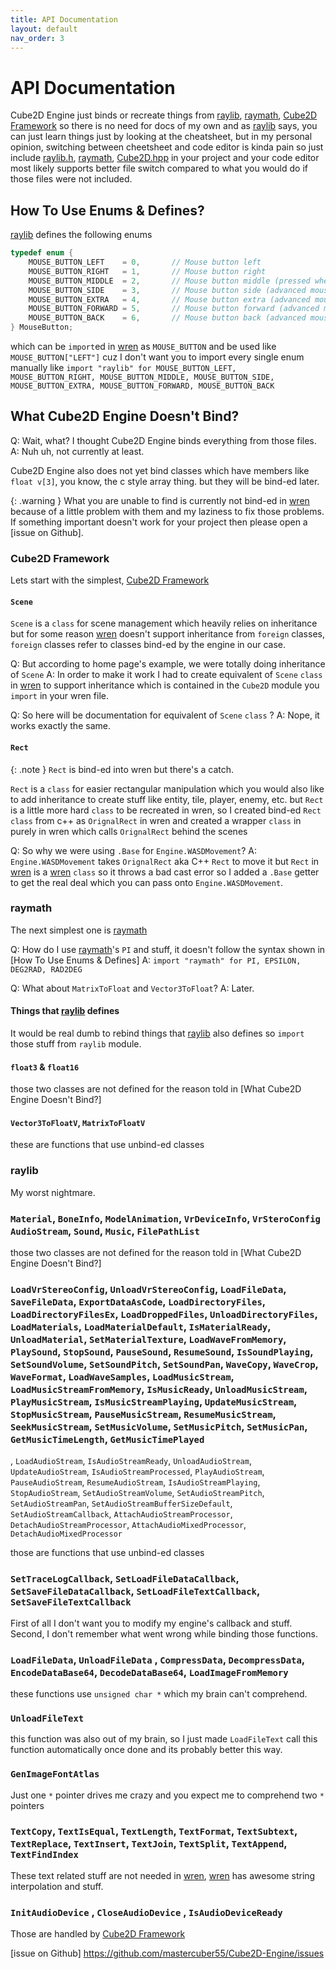 ```yaml
---
title: API Documentation
layout: default
nav_order: 3
---
```


# API Documentation

Cube2D Engine just binds or recreate things from [raylib], [raymath], [Cube2D Framework] so there is no need for docs of my own and as [raylib] says, you can just learn things just by looking at the cheatsheet, but in my personal opinion, switching between cheetsheet and code editor is kinda pain so just include [raylib.h], [raymath], [Cube2D.hpp] in your project and your code editor most likely supports better file switch compared to what you would do if those files were not included.

## How To Use Enums & Defines?
[raylib] defines the following enums
```c 
typedef enum {
    MOUSE_BUTTON_LEFT    = 0,       // Mouse button left
    MOUSE_BUTTON_RIGHT   = 1,       // Mouse button right
    MOUSE_BUTTON_MIDDLE  = 2,       // Mouse button middle (pressed wheel)
    MOUSE_BUTTON_SIDE    = 3,       // Mouse button side (advanced mouse device)
    MOUSE_BUTTON_EXTRA   = 4,       // Mouse button extra (advanced mouse device)
    MOUSE_BUTTON_FORWARD = 5,       // Mouse button forward (advanced mouse device)
    MOUSE_BUTTON_BACK    = 6,       // Mouse button back (advanced mouse device)
} MouseButton;
```

which can be `import`ed in [wren] as `MOUSE_BUTTON` and be used like `MOUSE_BUTTON["LEFT"]` cuz I don't want you to import every single enum manually like `import "raylib" for MOUSE_BUTTON_LEFT, MOUSE_BUTTON_RIGHT, MOUSE_BUTTON_MIDDLE, MOUSE_BUTTON_SIDE, MOUSE_BUTTON_EXTRA, MOUSE_BUTTON_FORWARD, MOUSE_BUTTON_BACK`

## What Cube2D Engine Doesn't Bind?

Q: Wait, what? I thought Cube2D Engine binds everything from those files.
A: Nuh uh, not currently at least.

Cube2D Engine also does not yet bind classes which have members like `float v[3]`, you know, the c style array thing. but they will be bind-ed later.

{: .warning }
What you are unable to find is currently not bind-ed in [wren] because of a little problem with them and my laziness to fix those problems. If something important doesn't work for your project then please open a [issue on Github].

### Cube2D Framework
Lets start with the simplest, [Cube2D Framework]

#### `Scene`
`Scene` is a `class` for scene management which heavily relies on inheritance but for some reason [wren] doesn't support inheritance from `foreign` classes, `foreign` classes refer to classes bind-ed by the engine in our case.

Q: But according to home page's example, we were totally doing inheritance of `Scene`
A: In order to make it work I had to create equivalent of `Scene` `class` in [wren] to support inheritance which is contained in the `Cube2D` module you `import` in your wren file. 

Q: So here will be documentation for equivalent of `Scene` `class` ?
A: Nope, it works exactly the same.

#### `Rect`

{: .note }
`Rect` is bind-ed into wren but there's a catch.

`Rect` is a `class` for easier rectangular manipulation which you would also like to add inheritance to create stuff like entity, tile, player, enemy, etc. but `Rect` is a little more hard `class` to be recreated in wren, so I created bind-ed `Rect` `class` from c++ as `OrignalRect` in wren and created a wrapper `class` in purely in wren which calls `OrignalRect` behind the scenes   


Q: So why we were using `.Base` for `Engine.WASDMovement`?
A: `Engine.WASDMovement` takes `OrignalRect` aka C++ `Rect` to move it but `Rect` in [wren] is a [wren] `class` so it throws a bad cast error so I added a `.Base` getter to get the real deal which you can pass onto `Engine.WASDMovement`.

### raymath

The next simplest one is [raymath] 

Q: How do I use [raymath]'s `PI` and stuff, it doesn't follow the syntax shown in [How To Use Enums & Defines]
A: `import "raymath" for PI, EPSILON, DEG2RAD, RAD2DEG`

Q: What about `MatrixToFloat` and `Vector3ToFloat`?
A: Later.

#### Things that [raylib] defines
It would be real dumb to rebind things that [raylib] also defines so `import` those stuff from `raylib` module.

#### `float3` & `float16`
those two classes are not defined for the reason told in [What Cube2D Engine Doesn't Bind?]

#### `Vector3ToFloatV`, `MatrixToFloatV`
these are functions that use unbind-ed classes

### raylib
My worst nightmare.

### `Material`, `BoneInfo`, `ModelAnimation`, `VrDeviceInfo`, `VrSteroConfig` `AudioStream`, `Sound`, `Music`, `FilePathList`
those two classes are not defined for the reason told in [What Cube2D Engine Doesn't Bind?]

### `LoadVrStereoConfig`, `UnloadVrStereoConfig`, `LoadFileData`, `SaveFileData`, `ExportDataAsCode`, `LoadDirectoryFiles`, `LoadDirectoryFilesEx`, `LoadDroppedFiles`, `UnloadDirectoryFiles`, `LoadMaterials`, `LoadMaterialDefault`, `IsMaterialReady`, `UnloadMaterial`, `SetMaterialTexture`, `LoadWaveFromMemory`, `PlaySound`, `StopSound`, `PauseSound`, `ResumeSound`, `IsSoundPlaying`, `SetSoundVolume`, `SetSoundPitch`, `SetSoundPan`, `WaveCopy`, `WaveCrop`, `WaveFormat`, `LoadWaveSamples`, `LoadMusicStream`, `LoadMusicStreamFromMemory`, `IsMusicReady`, `UnloadMusicStream`, `PlayMusicStream`, `IsMusicStreamPlaying`, `UpdateMusicStream`, `StopMusicStream`, `PauseMusicStream`, `ResumeMusicStream`, `SeekMusicStream`, `SetMusicVolume`, `SetMusicPitch`, `SetMusicPan`, `GetMusicTimeLength`, `GetMusicTimePlayed`
, `LoadAudioStream`, `IsAudioStreamReady`, `UnloadAudioStream`, `UpdateAudioStream`, `IsAudioStreamProcessed`, `PlayAudioStream`, `PauseAudioStream`, `ResumeAudioStream`, `IsAudioStreamPlaying`, `StopAudioStream`, `SetAudioStreamVolume`, `SetAudioStreamPitch`, `SetAudioStreamPan`, `SetAudioStreamBufferSizeDefault`, `SetAudioStreamCallback`, `AttachAudioStreamProcessor`, `DetachAudioStreamProcessor`, `AttachAudioMixedProcessor`, `DetachAudioMixedProcessor`

those are functions that use unbind-ed classes

### `SetTraceLogCallback`, `SetLoadFileDataCallback`, `SetSaveFileDataCallback`, `SetLoadFileTextCallback`, `SetSaveFileTextCallback`
First of all I don't want you to modify my engine's callback and stuff.
Second, I don't remember what went wrong while binding those functions.

### `LoadFileData`, `UnloadFileData` , `CompressData`, `DecompressData`, `EncodeDataBase64`, `DecodeDataBase64`, `LoadImageFromMemory`
these functions use `unsigned char *` which my brain can't comprehend.

### `UnloadFileText`
this function was also out of my brain, so I just made `LoadFileText` call this function automatically once done and its probably better this way.

### `GenImageFontAtlas`
Just one `*` pointer drives me crazy and you expect me to comprehend two `*` pointers

### `TextCopy`, `TextIsEqual`, `TextLength`, `TextFormat`, `TextSubtext`, `TextReplace`, `TextInsert`, `TextJoin`, `TextSplit`, `TextAppend`, `TextFindIndex`
These text related stuff are not needed in [wren], [wren] has awesome string interpolation and stuff.

### `InitAudioDevice` , `CloseAudioDevice` , `IsAudioDeviceReady`
Those are handled by [Cube2D Framework]

[raylib]: https://raylib.com
[raymath]: https://github.com/raysan5/raylib/blob/master/src/raylib.h
[Cube2D Framework]: https://github.com/mastercuber55/Cube2D-Framework
[raylib.h]: https://github.com/raysan5/raylib/blob/master/src/raylib.h
[Cube2D.hpp]: https://github.com/mastercuber55/Cube2D-Framework/blob/main/Cube2D.hpp
[wren]: https://wren.io
[issue on Github] https://github.com/mastercuber55/Cube2D-Engine/issues
